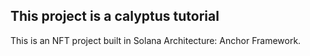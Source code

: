 ## This project is a calyptus tutorial
This is an NFT project built in Solana
Architecture: Anchor Framework.


